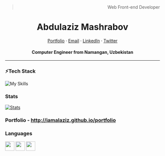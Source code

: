 

<div align="center">
  <blockquote align="right">Web Front-end Developer</blockquote>
</div>

<p align="center">
  <h1 align="center">Abdulaziz Mashrabov</h1>
</p>
<p align="center">
    <a href="http://iamalaziz.github.io/portfolio" target="_blank">Portfolio</a>
    ·
    <a href="mailto:mashrabovabdulaziz2463@gmail.com">Email</a>
    ·
    <a href="https://linkedin.com/in/iamalaziz">LinkedIn</a>
    ·
    <a href="https://instagram.com/iamalaziz">Twitter</a>
</p>
<p align="center">
  <h4 align="center">Computer Engineer from Namangan, Uzbekistan</h4>
</p>

---

### ⚡Tech Stack

![My Skills](https://skillicons.dev/icons?i=firebase,react,js,python,bootstrap,sass,tailwind,ts&theme=light)

### Stats

[![Stats](https://github-readme-streak-stats.herokuapp.com?user=iamalaziz&theme=Javascript&hide_border=true&border_radius=10&background=F7F7F7F9&ring=2192FF&fire=FBDF07&sideNums=2192FF&currStreakNum=FBDF07)](https://git.io/streak-stats)

### Portfolio - http://iamalaziz.github.io/portfolio

### Languages

<img src="https://user-images.githubusercontent.com/81867375/201831350-6c7c4138-9afd-44fe-be16-2a718c8b2106.png" width="30px"/>   <img src="https://cdn3.iconfinder.com/data/icons/flags-of-countries-3/128/Korea-512.png" width="30px"/>  <img src="https://cdn-icons-png.flaticon.com/512/4628/4628645.png" width="30px"/>

